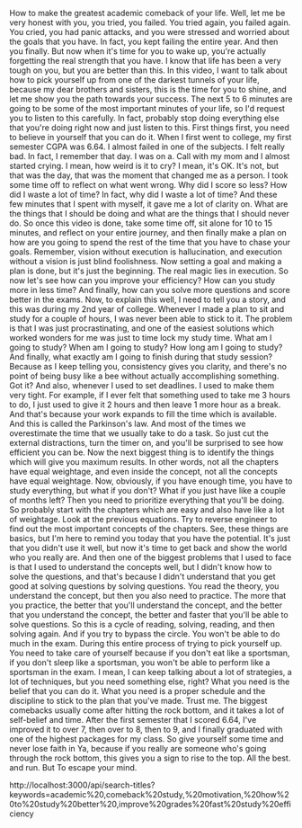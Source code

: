 How to make the greatest academic comeback of your life. Well, let me be very honest with you, you tried, you failed. You tried again, you failed again. You cried, you had panic attacks, and you were stressed and worried about the goals that you have. In fact, you kept failing the entire year. And then you finally. But now when it's time for you to wake up, you're actually forgetting the real strength that you have. I know that life has been a very tough on you, but you are better than this. In this video, I want to talk about how to pick yourself up from one of the darkest tunnels of your life, because my dear brothers and sisters, this is the time for you to shine, and let me show you the path towards your success. The next 5 to 6 minutes are going to be some of the most important minutes of your life, so I'd request you to listen to this carefully. In fact, probably stop doing everything else that you're doing right now and just listen to this. First things first, you need to believe in yourself that you can do it. When I first went to college, my first semester CGPA was 6.64. I almost failed in one of the subjects. I felt really bad. In fact, I remember that day. I was on a. Call with my mom and I almost started crying. I mean, how weird is it to cry? I mean, it's OK. It's not, but that was the day, that was the moment that changed me as a person. I took some time off to reflect on what went wrong. Why did I score so less? How did I waste a lot of time? In fact, why did I waste a lot of time? And these few minutes that I spent with myself, it gave me a lot of clarity on. What are the things that I should be doing and what are the things that I should never do. So once this video is done, take some time off, sit alone for 10 to 15 minutes, and reflect on your entire journey, and then finally make a plan on how are you going to spend the rest of the time that you have to chase your goals. Remember, vision without execution is hallucination, and execution without a vision is just blind foolishness. Now setting a goal and making a plan is done, but it's just the beginning. The real magic lies in execution. So now let's see how can you improve your efficiency? How can you study more in less time? And finally, how can you solve more questions and score better in the exams. Now, to explain this well, I need to tell you a story, and this was during my 2nd year of college. Whenever I made a plan to sit and study for a couple of hours, I was never been able to stick to it. The problem is that I was just procrastinating, and one of the easiest solutions which worked wonders for me was just to time lock my study time. What am I going to study? When am I going to study? How long am I going to study? And finally, what exactly am I going to finish during that study session? Because as I keep telling you, consistency gives you clarity, and there's no point of being busy like a bee without actually accomplishing something. Got it? And also, whenever I used to set deadlines. I used to make them very tight. For example, if I ever felt that something used to take me 3 hours to do, I just used to give it 2 hours and then leave 1 more hour as a break. And that's because your work expands to fill the time which is available. And this is called the Parkinson's law. And most of the times we overestimate the time that we usually take to do a task. So just cut the external distractions, turn the timer on, and you'll be surprised to see how efficient you can be. Now the next biggest thing is to identify the things which will give you maximum results. In other words, not all the chapters have equal weightage, and even inside the concept, not all the concepts have equal weightage. Now, obviously, if you have enough time, you have to study everything, but what if you don't? What if you just have like a couple of months left? Then you need to prioritize everything that you'll be doing. So probably start with the chapters which are easy and also have like a lot of weightage. Look at the previous equations. Try to reverse engineer to find out the most important concepts of the chapters. See, these things are basics, but I'm here to remind you today that you have the potential. It's just that you didn't use it well, but now it's time to get back and show the world who you really are. And then one of the biggest problems that I used to face is that I used to understand the concepts well, but I didn't know how to solve the questions, and that's because I didn't understand that you get good at solving questions by solving questions. You read the theory, you understand the concept, but then you also need to practice. The more that you practice, the better that you'll understand the concept, and the better that you understand the concept, the better and faster that you'll be able to solve questions. So this is a cycle of reading, solving, reading, and then solving again. And if you try to bypass the circle. You won't be able to do much in the exam. During this entire process of trying to pick yourself up. You need to take care of yourself because if you don't eat like a sportsman, if you don't sleep like a sportsman, you won't be able to perform like a sportsman in the exam. I mean, I can keep talking about a lot of strategies, a lot of techniques, but you need something else, right? What you need is the belief that you can do it. What you need is a proper schedule and the discipline to stick to the plan that you've made. Trust me. The biggest comebacks usually come after hitting the rock bottom, and it takes a lot of self-belief and time. After the first semester that I scored 6.64, I've improved it to over 7, then over to 8, then to 9, and I finally graduated with one of the highest packages for my class. So give yourself some time and never lose faith in Ya, because if you really are someone who's going through the rock bottom, this gives you a sign to rise to the top. All the best. and run. But To escape your mind.













http://localhost:3000/api/search-titles?keywords=academic%20,comeback%20study,%20motivation,%20how%20to%20study%20better%20,improve%20grades%20fast%20study%20efficiency